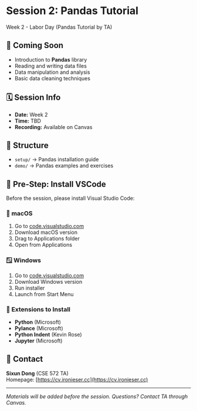 # Session 2: Pandas Tutorial

Week 2 - Labor Day (Pandas Tutorial by TA)

## 📌 Coming Soon
- Introduction to **Pandas** library
- Reading and writing data files
- Data manipulation and analysis
- Basic data cleaning techniques

## 🗓 Session Info
- **Date:** Week 2
- **Time:** TBD
- **Recording:** Available on Canvas

## 📂 Structure
- `setup/` → Pandas installation guide
- `demo/` → Pandas examples and exercises

## 🚀 Pre-Step: Install VSCode

Before the session, please install Visual Studio Code:

### 🍎 macOS
1. Go to [code.visualstudio.com](https://code.visualstudio.com/)
2. Download macOS version
3. Drag to Applications folder
4. Open from Applications

### 🪟 Windows
1. Go to [code.visualstudio.com](https://code.visualstudio.com/)
2. Download Windows version
3. Run installer
4. Launch from Start Menu

### 🔧 Extensions to Install
- **Python** (Microsoft)
- **Pylance** (Microsoft)
- **Python Indent** (Kevin Rose)
- **Jupyter** (Microsoft)

## 🔗 Contact
**Sixun Dong** (CSE 572 TA)  
Homepage: [https://cv.ironieser.cc](https://cv.ironieser.cc)

---

*Materials will be added before the session. Questions? Contact TA through Canvas.*
